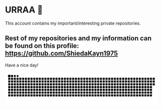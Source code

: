 # URRAA 🤠

This account contains my important/interesting private repositories.

## Rest of my repositories and my information can be found on this profile: https://github.com/ShiedaKayn1975

Have a nice day!

<a href="https://github.com/ShiedaKayn1975"><img src="contributions.svg"></a>
